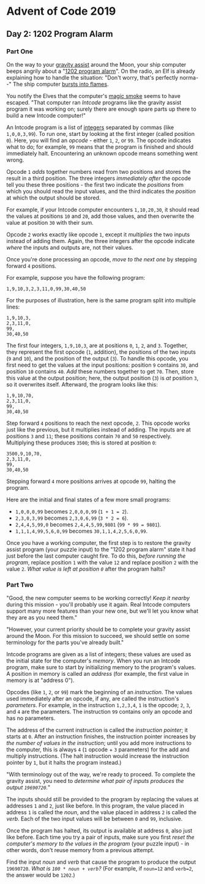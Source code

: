 # Advent of Code 2019

## Day 2: 1202 Program Alarm

### Part One

On the way to your [gravity assist][1] around the Moon, your ship computer
beeps angrily about a "[1202 program alarm][2]".  On the radio, an Elf is
already explaining how to handle the situation: "Don't worry, that's perfectly
norma--" The ship computer [bursts into flames][3].

[1]: https://en.wikipedia.org/wiki/Gravity_assist
[2]: https://www.hq.nasa.gov/alsj/a11/a11.landing.html#1023832
[3]: https://en.wikipedia.org/wiki/Halt_and_Catch_Fire

You notify the Elves that the computer's [magic smoke][4] seems to have
escaped.  "That computer ran *Intcode* programs like the gravity assist program
it was working on; surely there are enough spare parts up there to build a new
Intcode computer!"

[4]: https://en.wikipedia.org/wiki/Magic_smoke

An Intcode program is a list of [integers][5] separated by commas (like
`1,0,0,3,99`).  To run one, start by looking at the first integer (called
position `0`).  Here, you will find an *opcode* - either `1`, `2`, or `99`.
The opcode indicates what to do; for example, `99` means that the program is
finished and should immediately halt.  Encountering an unknown opcode means
something went wrong.

[5]: https://en.wikipedia.org/wiki/Integer

Opcode `1` *adds* together numbers read from two positions and stores the
result in a third position.  The three integers *immediately after* the opcode
tell you these three positions - the first two indicate the *positions* from
which you should read the input values, and the third indicates the *position*
at which the output should be stored.

For example, if your Intcode computer encounters `1,10,20,30`, it should read
the values at positions `10` and `20`, add those values, and then overwrite the
value at position `30` with their sum.

Opcode `2` works exactly like opcode `1`, except it *multiplies* the two inputs
instead of adding them.  Again, the three integers after the opcode indicate
*where* the inputs and outputs are, not their values.

Once you're done processing an opcode, *move to the next one* by stepping
forward `4` positions.

For example, suppose you have the following program:

```
1,9,10,3,2,3,11,0,99,30,40,50
```

For the purposes of illustration, here is the same program split into multiple
lines:

```
1,9,10,3,
2,3,11,0,
99,
30,40,50
```

The first four integers, `1,9,10,3`, are at positions `0`, `1`, `2`, and `3`.
Together, they represent the first opcode (`1`, addition), the positions of the
two inputs (`9` and `10`), and the position of the output (`3`).  To handle
this opcode, you first need to get the values at the input positions: position
`9` contains `30`, and position `10` contains `40`.  *Add* these numbers
together to get `70`.  Then, store this value at the output position; here, the
output position (`3`) is *at* position `3`, so it overwrites itself.
Afterward, the program looks like this:

```
1,9,10,70,
2,3,11,0,
99,
30,40,50
```

Step forward `4` positions to reach the next opcode, `2`.  This opcode works
just like the previous, but it multiplies instead of adding.  The inputs are at
positions `3` and `11`; these positions contain `70` and `50` respectively.
Multiplying these produces `3500`; this is stored at position `0`:

```
3500,9,10,70,
2,3,11,0,
99,
30,40,50
```

Stepping forward `4` more positions arrives at opcode `99`, halting the
program.

Here are the initial and final states of a few more small programs:

- `1,0,0,0,99` becomes `2,0,0,0,99` (`1 + 1 = 2`).
- `2,3,0,3,99` becomes `2,3,0,6,99` (`3 * 2 = 6`).
- `2,4,4,5,99,0` becomes `2,4,4,5,99,9801` (`99 * 99 = 9801`).
- `1,1,1,4,99,5,6,0,99` becomes `30,1,1,4,2,5,6,0,99`.

Once you have a working computer, the first step is to restore the gravity
assist program (your puzzle input) to the "1202 program alarm" state it had
just before the last computer caught fire.  To do this, *before running the
program*, replace position `1` with the value `12` and replace position `2`
with the value `2`.  *What value is left at position `0`* after the program
halts?

### Part Two

"Good, the new computer seems to be working correctly! *Keep it nearby* during
this mission - you'll probably use it again.  Real Intcode computers support
many more features than your new one, but we'll let you know what they are as
you need them."

"However, your current priority should be to complete your gravity assist
around the Moon.  For this mission to succeed, we should settle on some
terminology for the parts you've already built."

Intcode programs are given as a list of integers; these values are used as the
initial state for the computer's *memory*.  When you run an Intcode program,
make sure to start by initializing memory to the program's values.  A position
in memory is called an *address* (for example, the first value in memory is at
"address 0").

Opcodes (like `1`, `2`, or `99`) mark the beginning of an *instruction*.  The
values used immediately after an opcode, if any, are called the instruction's
*parameters*.  For example, in the instruction `1,2,3,4`, `1` is the opcode;
`2`, `3`, and `4` are the parameters.  The instruction `99` contains only an
opcode and has no parameters.

The address of the current instruction is called the *instruction pointer*; it
starts at `0`.  After an instruction finishes, the instruction pointer
increases by *the number of values in the instruction*; until you add more
instructions to the computer, this is always `4` (`1` opcode + `3` parameters)
for the add and multiply instructions.  (The halt instruction would increase
the instruction pointer by `1`, but it halts the program instead.)

"With terminology out of the way, we're ready to proceed.  To complete the
gravity assist, you need to *determine what pair of inputs produces the output
`19690720`.*"

The inputs should still be provided to the program by replacing the values at
addresses `1` and `2`, just like before.  In this program, the value placed in
address `1` is called the *noun*, and the value placed in address `2` is called
the *verb*.  Each of the two input values will be between `0` and `99`,
inclusive.

Once the program has halted, its output is available at address `0`, also just
like before.  Each time you try a pair of inputs, make sure you first *reset
the computer's memory to the values in the program* (your puzzle input) - in
other words, don't reuse memory from a previous attempt.

Find the input *noun* and *verb* that cause the program to produce the output
`19690720`.  *What is `100 * noun + verb`?*  (For example, if `noun=12` and
`verb=2`, the answer would be `1202`.)
